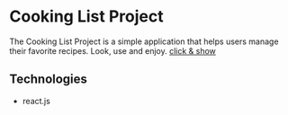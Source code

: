 # Cooking List Project

The Cooking List Project is a simple application that helps users manage their favorite recipes.
 Look, use and enjoy.
[click & show](https://cooking-list.vercel.app/)

## Technologies

- react.js

